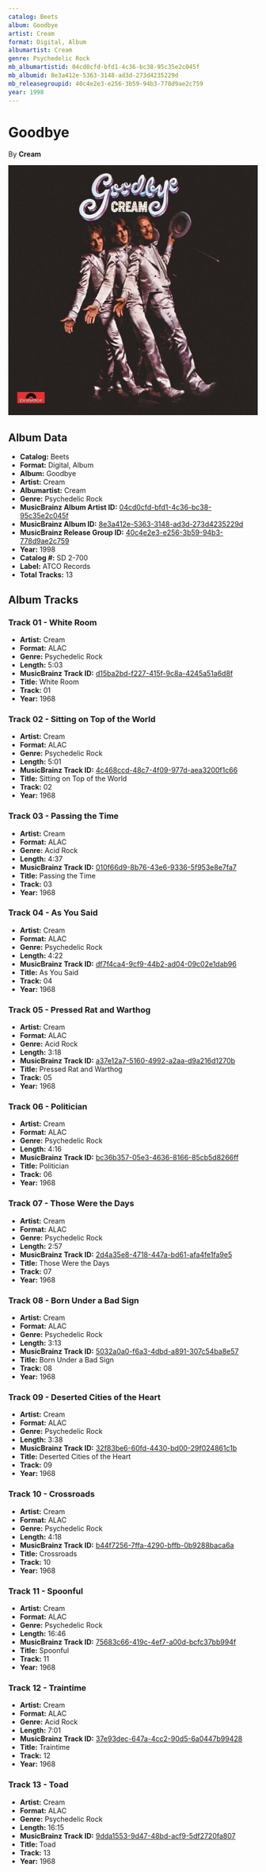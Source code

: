 ```yaml
---
catalog: Beets
album: Goodbye
artist: Cream
format: Digital, Album
albumartist: Cream
genre: Psychedelic Rock
mb_albumartistid: 04cd0cfd-bfd1-4c36-bc38-95c35e2c045f
mb_albumid: 8e3a412e-5363-3148-ad3d-273d4235229d
mb_releasegroupid: 40c4e2e3-e256-3b59-94b3-778d9ae2c759
year: 1998
---
```


# Goodbye

By **Cream**

![](../../assets/beetscovers/Cream-Goodbye.jpg)

## Album Data

- **Catalog:** Beets
- **Format:** Digital, Album
- **Album:** Goodbye
- **Artist:** Cream
- **Albumartist:** Cream
- **Genre:** Psychedelic Rock
- **MusicBrainz Album Artist ID:** [04cd0cfd-bfd1-4c36-bc38-95c35e2c045f](https://musicbrainz.org/artist/04cd0cfd-bfd1-4c36-bc38-95c35e2c045f)
- **MusicBrainz Album ID:** [8e3a412e-5363-3148-ad3d-273d4235229d](https://musicbrainz.org/release/8e3a412e-5363-3148-ad3d-273d4235229d)
- **MusicBrainz Release Group ID:** [40c4e2e3-e256-3b59-94b3-778d9ae2c759](https://musicbrainz.org/release-group/40c4e2e3-e256-3b59-94b3-778d9ae2c759)
- **Year:** 1998
- **Catalog #:** SD 2-700
- **Label:** ATCO Records
- **Total Tracks:** 13

## Album Tracks

### Track 01 - White Room

- **Artist:** Cream
- **Format:** ALAC
- **Genre:** Psychedelic Rock
- **Length:** 5:03
- **MusicBrainz Track ID:** [d15ba2bd-f227-415f-9c8a-4245a51a6d8f](https://musicbrainz.org/recording/d15ba2bd-f227-415f-9c8a-4245a51a6d8f)
- **Title:** White Room
- **Track:** 01
- **Year:** 1968

### Track 02 - Sitting on Top of the World

- **Artist:** Cream
- **Format:** ALAC
- **Genre:** Psychedelic Rock
- **Length:** 5:01
- **MusicBrainz Track ID:** [4c468ccd-48c7-4f09-977d-aea3200f1c66](https://musicbrainz.org/recording/4c468ccd-48c7-4f09-977d-aea3200f1c66)
- **Title:** Sitting on Top of the World
- **Track:** 02
- **Year:** 1968

### Track 03 - Passing the Time

- **Artist:** Cream
- **Format:** ALAC
- **Genre:** Acid Rock
- **Length:** 4:37
- **MusicBrainz Track ID:** [010f66d9-8b76-43e6-9336-5f953e8e7fa7](https://musicbrainz.org/recording/010f66d9-8b76-43e6-9336-5f953e8e7fa7)
- **Title:** Passing the Time
- **Track:** 03
- **Year:** 1968

### Track 04 - As You Said

- **Artist:** Cream
- **Format:** ALAC
- **Genre:** Psychedelic Rock
- **Length:** 4:22
- **MusicBrainz Track ID:** [df7f4ca4-9cf9-44b2-ad04-09c02e1dab96](https://musicbrainz.org/recording/df7f4ca4-9cf9-44b2-ad04-09c02e1dab96)
- **Title:** As You Said
- **Track:** 04
- **Year:** 1968

### Track 05 - Pressed Rat and Warthog

- **Artist:** Cream
- **Format:** ALAC
- **Genre:** Acid Rock
- **Length:** 3:18
- **MusicBrainz Track ID:** [a37e12a7-5160-4992-a2aa-d9a216d1270b](https://musicbrainz.org/recording/a37e12a7-5160-4992-a2aa-d9a216d1270b)
- **Title:** Pressed Rat and Warthog
- **Track:** 05
- **Year:** 1968

### Track 06 - Politician

- **Artist:** Cream
- **Format:** ALAC
- **Genre:** Psychedelic Rock
- **Length:** 4:16
- **MusicBrainz Track ID:** [bc36b357-05e3-4636-8166-85cb5d8266ff](https://musicbrainz.org/recording/bc36b357-05e3-4636-8166-85cb5d8266ff)
- **Title:** Politician
- **Track:** 06
- **Year:** 1968

### Track 07 - Those Were the Days

- **Artist:** Cream
- **Format:** ALAC
- **Genre:** Psychedelic Rock
- **Length:** 2:57
- **MusicBrainz Track ID:** [2d4a35e8-4718-447a-bd61-afa4fe1fa9e5](https://musicbrainz.org/recording/2d4a35e8-4718-447a-bd61-afa4fe1fa9e5)
- **Title:** Those Were the Days
- **Track:** 07
- **Year:** 1968

### Track 08 - Born Under a Bad Sign

- **Artist:** Cream
- **Format:** ALAC
- **Genre:** Psychedelic Rock
- **Length:** 3:13
- **MusicBrainz Track ID:** [5032a0a0-f6a3-4dbd-a891-307c54ba8e57](https://musicbrainz.org/recording/5032a0a0-f6a3-4dbd-a891-307c54ba8e57)
- **Title:** Born Under a Bad Sign
- **Track:** 08
- **Year:** 1968

### Track 09 - Deserted Cities of the Heart

- **Artist:** Cream
- **Format:** ALAC
- **Genre:** Psychedelic Rock
- **Length:** 3:38
- **MusicBrainz Track ID:** [32f83be6-60fd-4430-bd00-29f024861c1b](https://musicbrainz.org/recording/32f83be6-60fd-4430-bd00-29f024861c1b)
- **Title:** Deserted Cities of the Heart
- **Track:** 09
- **Year:** 1968

### Track 10 - Crossroads

- **Artist:** Cream
- **Format:** ALAC
- **Genre:** Psychedelic Rock
- **Length:** 4:18
- **MusicBrainz Track ID:** [b44f7256-7ffa-4290-bffb-0b9288baca6a](https://musicbrainz.org/recording/b44f7256-7ffa-4290-bffb-0b9288baca6a)
- **Title:** Crossroads
- **Track:** 10
- **Year:** 1968

### Track 11 - Spoonful

- **Artist:** Cream
- **Format:** ALAC
- **Genre:** Psychedelic Rock
- **Length:** 16:46
- **MusicBrainz Track ID:** [75683c66-419c-4ef7-a00d-bcfc37bb994f](https://musicbrainz.org/recording/75683c66-419c-4ef7-a00d-bcfc37bb994f)
- **Title:** Spoonful
- **Track:** 11
- **Year:** 1968

### Track 12 - Traintime

- **Artist:** Cream
- **Format:** ALAC
- **Genre:** Acid Rock
- **Length:** 7:01
- **MusicBrainz Track ID:** [37e93dec-647a-4cc2-90d5-6a0447b99428](https://musicbrainz.org/recording/37e93dec-647a-4cc2-90d5-6a0447b99428)
- **Title:** Traintime
- **Track:** 12
- **Year:** 1968

### Track 13 - Toad

- **Artist:** Cream
- **Format:** ALAC
- **Genre:** Psychedelic Rock
- **Length:** 16:15
- **MusicBrainz Track ID:** [9dda1553-9d47-48bd-acf9-5df2720fa807](https://musicbrainz.org/recording/9dda1553-9d47-48bd-acf9-5df2720fa807)
- **Title:** Toad
- **Track:** 13
- **Year:** 1968

